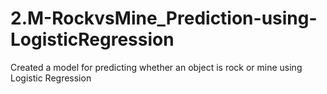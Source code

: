 # 2.M-RockvsMine_Prediction-using-LogisticRegression
Created a model for predicting whether an object is rock or mine using Logistic Regression
